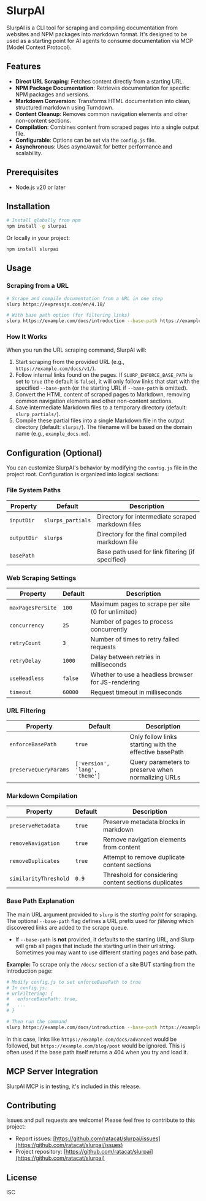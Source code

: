 # SlurpAI

SlurpAI is a CLI tool for scraping and compiling documentation from websites and NPM packages into markdown format. It's designed to be used as a starting point for AI agents to consume documentation via MCP (Model Context Protocol).

## Features

- **Direct URL Scraping**: Fetches content directly from a starting URL.
- **NPM Package Documentation**: Retrieves documentation for specific NPM packages and versions.
- **Markdown Conversion**: Transforms HTML documentation into clean, structured markdown using Turndown.
- **Content Cleanup**: Removes common navigation elements and other non-content sections.
- **Compilation**: Combines content from scraped pages into a single output file.
- **Configurable**: Options can be set via the `config.js` file.
- **Asynchronous**: Uses async/await for better performance and scalability.

## Prerequisites

- Node.js v20 or later

## Installation

```bash
# Install globally from npm
npm install -g slurpai
```

Or locally in your project:

```bash
npm install slurpai
```

## Usage

### Scraping from a URL

```bash
# Scrape and compile documentation from a URL in one step
slurp https://expressjs.com/en/4.18/

# With base path option (for filtering links)
slurp https://example.com/docs/introduction --base-path https://example.com/docs/
```

### How It Works

When you run the URL scraping command, SlurpAI will:

1. Start scraping from the provided URL (e.g., `https://example.com/docs/v1/`).
2. Follow internal links found on the pages. If `SLURP_ENFORCE_BASE_PATH` is set to `true` (the default is `false`), it will only follow links that start with the specified `--base-path` (or the starting URL if `--base-path` is omitted).
3. Convert the HTML content of scraped pages to Markdown, removing common navigation elements and other non-content sections.
4. Save intermediate Markdown files to a temporary directory (default: `slurp_partials/`).
5. Compile these partial files into a single Markdown file in the output directory (default: `slurps/`). The filename will be based on the domain name (e.g., `example_docs.md`).

## Configuration (Optional)

You can customize SlurpAI's behavior by modifying the `config.js` file in the project root. Configuration is organized into logical sections:

### File System Paths

| Property    | Default           | Description                                       |
| ----------- | ----------------- | ------------------------------------------------- |
| `inputDir`  | `slurps_partials` | Directory for intermediate scraped markdown files |
| `outputDir` | `slurps`          | Directory for the final compiled markdown file    |
| `basePath`  | <targetUrl>       | Base path used for link filtering (if specified)  |

### Web Scraping Settings

| Property          | Default | Description                                        |
| ----------------- | ------- | -------------------------------------------------- |
| `maxPagesPerSite` | `100`   | Maximum pages to scrape per site (0 for unlimited) |
| `concurrency`     | `25`    | Number of pages to process concurrently            |
| `retryCount`      | `3`     | Number of times to retry failed requests           |
| `retryDelay`      | `1000`  | Delay between retries in milliseconds              |
| `useHeadless`     | `false` | Whether to use a headless browser for JS-rendering |
| `timeout`         | `60000` | Request timeout in milliseconds                    |

### URL Filtering

| Property              | Default                        | Description                                            |
| --------------------- | ------------------------------ | ------------------------------------------------------ |
| `enforceBasePath`     | `true`                         | Only follow links starting with the effective basePath |
| `preserveQueryParams` | `['version', 'lang', 'theme']` | Query parameters to preserve when normalizing URLs     |

### Markdown Compilation

| Property              | Default | Description                                           |
| --------------------- | ------- | ----------------------------------------------------- |
| `preserveMetadata`    | `true`  | Preserve metadata blocks in markdown                  |
| `removeNavigation`    | `true`  | Remove navigation elements from content               |
| `removeDuplicates`    | `true`  | Attempt to remove duplicate content sections          |
| `similarityThreshold` | `0.9`   | Threshold for considering content sections duplicates |

### Base Path Explanation

The main URL argument provided to `slurp` is the _starting point_ for scraping. The optional `--base-path` flag defines a URL prefix used for _filtering_ which discovered links are added to the scrape queue.

- If `--base-path` is **not** provided, it defaults to the starting URL, and Slurp will grab all pages that
  include the starting url in their url string. Sometimes you may want to use different starting pages and base path.

**Example:** To scrape only the `/docs/` section of a site BUT starting from the introduction page:

```bash
# Modify config.js to set enforceBasePath to true
# In config.js:
# urlFiltering: {
#   enforceBasePath: true,
#   ...
# }

# Then run the command
slurp https://example.com/docs/introduction --base-path https://example.com/docs/
```

In this case, links like `https://example.com/docs/advanced` would be followed, but `https://example.com/blog/post` would be ignored.
This is often used if the base path itself returns a 404 when you try and load it.

## MCP Server Integration

SlurpAI MCP is in testing, it's included in this release. 

## Contributing

Issues and pull requests are welcome! Please feel free to contribute to this project:

- Report issues: [https://github.com/ratacat/slurpai/issues](https://github.com/ratacat/slurpai/issues)
- Project repository: [https://github.com/ratacat/slurpai](https://github.com/ratacat/slurpai)

## License

ISC
